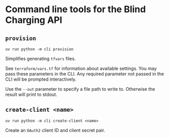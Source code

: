 Command line tools for the Blind Charging API
===

## `provision`

```
uv run python -m cli provision
```

Simplifies generating `tfvars` files.

See `terraform/vars.tf` for information about available settings.
You may pass these parameters in the CLI.
Any required parameter not passed in the CLI will be prompted interactively.

Use the `--out` parameter to specify a file path to write to.
Otherwise the result will print to stdout.

## `create-client <name>`

```
uv run python -m cli create-client <name>
```

Create an `OAuth2` client ID and client secret pair.
